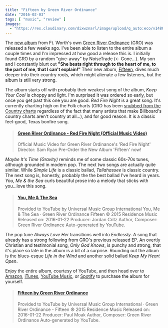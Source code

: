 ```yaml
---
title: "Fifteen by Green River Ordinance"
date: "2016-02-03"
tags: [ "music", "review" ]
images:
  - "https://res.cloudinary.com/dixwznarl/image/upload/q_auto:eco/v1480480425/gro-fifteen_otcyn1.jpg"
---
```


The [new album][amz] from Ft. Worth's own [Green River Ordinance][GRO] (GRO) was released a few weeks ago.  I've been able to listen to the entire album a couple times and I'm impressed at how good a release this is.  I initially found GRO by a random "give-away" by NoiseTrade (<- Gone...).  My son and I constantly blurt out **"She beats right through to the heart of me, to the part of me, that I can't explain!"**  Their new album, [Fifteen][amz], dives much deeper into their country roots, which might alienate a few listeners, but the album is still very strong.

The album starts off with probably their weakest song of the album, _Keep Your Cool_ is choppy and light.  I'm surprised it was ordered so early, but once you get past this one you are good.  _Red Fire Night_ is a great song.  It's currently charting high on the Folk charts (GRO has been [snubbed from the Country charts][billboard] regardless of the fact that many artists that make Billboard's country charts aren't country at all...), and for good reason. It is a classic feel-good, Texas bonfire song.

<blockquote class="embedly-card" data-card-key="bdfeaf9e6c274fb9a648b7a58a607e12"><h4><a href="https://youtu.be/-tcAwyNlSjs">Green River Ordinance - Red Fire Night (Official Music Video)</a></h4><p>Official Music Video for Green River Ordinance's 'Red Fire Night' Director: Sam Ryan Pre-Order the New Album 'Fifteen' now!</p></blockquote>

_Maybe It's Time (Gravity)_ reminds me of some classic 60s-70s tunes, although grounded in modern pop.  The next two songs are actually quite similar.  While _Simple Life_ is a classic ballad, _Tallahassee_ is classic country.  The next song is, honestly, probably the the best ballad I've heard in years.  _You, Me & the Sea_ curls beautiful prose into a melody that sticks with you...love this song.

<blockquote class="embedly-card" data-card-key="bdfeaf9e6c274fb9a648b7a58a607e12"><h4><a href="https://youtu.be/gjurYgNoDtg">You, Me & The Sea</a></h4><p>Provided to YouTube by Universal Music Group International You, Me & The Sea · Green River Ordinance Fifteen ℗ 2015 Residence Music Released on: 2016-01-22 Producer: Jordan Critz Author, Composer: Green River Ordinance Auto-generated by YouTube.</p></blockquote>

The pop tune _Always Love Her_ transitions well into _Endlessly_. A song that already has a strong following from GRO's previous released EP.  An overtly Christian and testimonial song, _Only God Knows_, is punchy and strong, that it's place so late in the album is a bit of a surprise.  Rounding out the album is the blues-esque _Life in the Wind_ and another solid ballad _Keep My Heart Open_.

Enjoy the entire album, courtesy of YouTube, and then head over to [Amazon][amz], [iTunes](https://music.apple.com/us/album/under-fire/642434380), [YouTube Music](https://music.youtube.com/playlist?list=OLAK5uy_lJq3OVv0ym_T_CuEyMbh01Kuw_dlOIhJ0), or [Spotify](http://bit.ly/FifteenonSP) to purchase the album for yourself.

<blockquote class="embedly-card" data-card-key="bdfeaf9e6c274fb9a648b7a58a607e12"><h4><a href="https://youtu.be/CTcrv6gBytU?list=PLuMVFoZT6ZdJEnnYAHLtQfYv7VOrjxTRh">Fifteen by Green River Ordinance</a></h4><p>Provided to YouTube by Universal Music Group International · Green River Ordinance - Fifteen ℗ 2015 Residence Music Released on: 2016-01-22 Producer: Paul Moak Author, Composer: Green River Ordinance Auto-generated by YouTube.</p></blockquote>
<script async src="//cdn.embedly.com/widgets/platform.js" charset="UTF-8"></script>

[GRO]: http://www.greenriverordinance.com/
[billboard]: http://www.savingcountrymusic.com/green-river-ordinance-excluded-from-billboard-country-charts-while-other-acts-go-unquestioned/
[amz]: http://www.amazon.com/gp/product/B015J92GXK/ref=as_li_tl?ie=UTF8&camp=1789&creative=390957&creativeASIN=B015J92GXK&linkCode=as2&tag=traeblain-20&linkId=SC77NCEVRBHPNDA7
